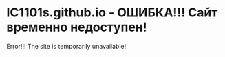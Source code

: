 # IC1101s.github.io - ОШИБКА!!! Сайт временно недоступен! 
Error!!! The site is temporarily unavailable!

